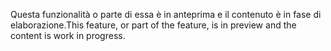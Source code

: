 <span data-ttu-id="e282a-101">Questa funzionalità o parte di essa è in anteprima e il contenuto è in fase di elaborazione.</span><span class="sxs-lookup"><span data-stu-id="e282a-101">This feature, or part of the feature, is in preview and the content is work in progress.</span></span>